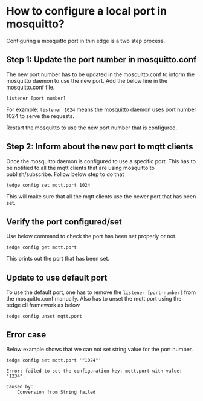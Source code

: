 # How to configure a local port in mosquitto?

Configuring a mosquitto port in thin edge is a two step process.

## Step 1: Update the port number in mosquitto.conf

The new port number has to be updated in the mosquitto.conf to inform the mosquitto 
daemon to use the new port. Add the below line in the mosquitto.conf file.

```shell
listener [port number]
```   
For example: `listener 1024` means the mosquitto daemon uses port number 1024 to serve the requests.
 
Restart the mosquitto to use the new port number that is configured.

## Step 2: Inform about the new port to mqtt clients

Once the mosquitto daemon is configured to use a specific port. This has to be notified 
to all the mqtt clients that are using mosquitto to publish/subscribe.
Follow below step to do that
   
```shell
tedge config set mqtt.port 1024
```
This will make sure that all the mqtt clients use the newer port that has been set.

## Verify the port configured/set

Use below command to check the port has been set properly or not.
 
```shell
tedge config get mqtt.port
```
This prints out the port that has been set.

## Update to use default port

To use the default port, one has to remove the `listener [port-number]` from the mosquitto.conf manually.
Also has to unset the mqtt.port using the tedge cli framework as below

```shell
tedge config unset mqtt.port
```

## Error case

Below example shows that we can not set string value for the port number.

```shell
tedge config set mqtt.port '"1024"'

Error: failed to set the configuration key: mqtt.port with value: "1234".

Caused by:
    Conversion from String failed
```
